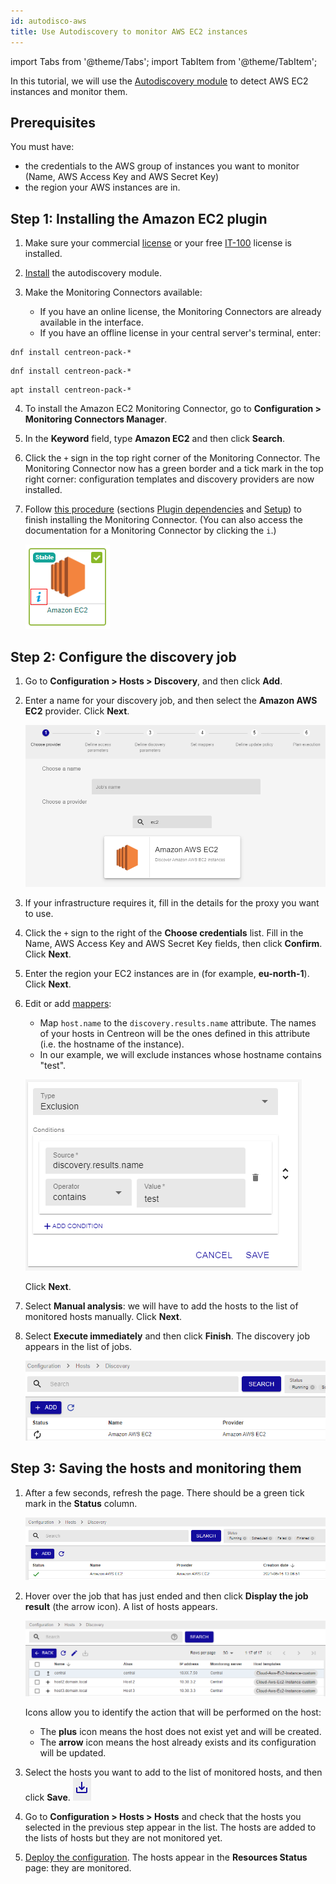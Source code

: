 ```yaml
---
id: autodisco-aws
title: Use Autodiscovery to monitor AWS EC2 instances
---
```


import Tabs from '@theme/Tabs';
import TabItem from '@theme/TabItem';

In this tutorial, we will use the [Autodiscovery module](../monitoring/discovery/hosts-discovery.md) to detect AWS EC2 instances and monitor them.

## Prerequisites

You must have:
- the credentials to the AWS group of instances you want to monitor (Name, AWS Access Key and AWS Secret Key)
- the region your AWS instances are in.

## Step 1: Installing the Amazon EC2 plugin

1. Make sure your commercial [license](../administration/licenses.md) or your free [IT-100](it100.md) license is installed.

2. [Install](../monitoring/discovery/installation.md) the autodiscovery module.

3. Make the Monitoring Connectors available:


    - If you have an online license, the Monitoring Connectors are already available in the interface.
    - If you have an offline license in your central server's terminal, enter:
     
<Tabs groupId="sync">
<TabItem value="Alma / RHEL / Oracle Linux 8" label="Alma / RHEL / Oracle Linux 8">

``` shell
dnf install centreon-pack-*
```

</TabItem>
<TabItem value="Alma / RHEL / Oracle Linux 9" label="Alma / RHEL / Oracle Linux 9">

``` shell
dnf install centreon-pack-*
```

</TabItem>
<TabItem value="Debian 11" label="Debian 11">

```shell
apt install centreon-pack-*
```

</TabItem>

</Tabs>

4. To install the Amazon EC2 Monitoring Connector, go to **Configuration > Monitoring Connectors Manager**.

5. In the **Keyword** field, type **Amazon EC2** and then click **Search**.

6. Click the `+` sign in the top right corner of the Monitoring Connector. The Monitoring Connector now has a green border and a tick mark in the top right corner: configuration templates and discovery providers are now installed.

7. Follow [this procedure](/pp/integrations/plugin-packs/procedures/cloud-aws-ec2) (sections [Plugin dependencies](/pp/integrations/plugin-packs/procedures/cloud-aws-ec2#plugin-dependencies) and [Setup](/pp/integrations/plugin-packs/procedures/cloud-aws-ec2#setup)) to finish installing the Monitoring Connector. (You can also access the documentation for a Monitoring Connector by clicking the `i`.)

    ![image](../assets/getting-started/aws-doc.png)

## Step 2: Configure the discovery job

1. Go to **Configuration > Hosts > Discovery**, and then click **Add**.

2. Enter a name for your discovery job, and then select the **Amazon AWS EC2** provider. Click **Next**.

    ![image](../assets/getting-started/aws-provider.png)

3. If your infrastructure requires it, fill in the details for the proxy you want to use.

4. Click the `+` sign to the right of the **Choose credentials** list. Fill in the Name, AWS Access Key and AWS Secret Key fields, then click **Confirm**. Click **Next**.

5. Enter the region your EC2 instances are in (for example, **eu-north-1**). Click **Next**.

6. Edit or add [mappers](../monitoring/discovery/hosts-discovery.md#how-to-use-mappers):
    - Map `host.name` to the `discovery.results.name` attribute. The names of your hosts in Centreon will be the ones defined in this attribute (i.e. the hostname of the instance).
    - In our example, we will exclude instances whose hostname contains "test".

    ![image](../assets/getting-started/aws-mapper.png)

    Click **Next**.

7. Select **Manual analysis**: we will have to add the hosts to the list of monitored hosts manually. Click **Next**.

8. Select **Execute immediately** and then click **Finish**. The discovery job appears in the list of jobs.
    
    ![image](../assets/getting-started/aws-listofjobs.png)

## Step 3: Saving the hosts and monitoring them

1. After a few seconds, refresh the page. There should be a green tick mark in the **Status** column.

    ![image](../assets/getting-started/aws-success.png)

2. Hover over the job that has just ended and then click **Display the job result** (the arrow icon). A list of hosts appears.

    ![image](../assets/getting-started/aws-results.png)

    Icons allow you to identify the action that will be performed on the host:
   
   - The **plus** icon means the host does not exist yet and will be created.
   - The **arrow** icon means the host already exists and its configuration will be updated.
   
3. Select the hosts you want to add to the list of monitored hosts, and then click **Save**. ![image](../assets/getting-started/aws-save.png)

4. Go to **Configuration > Hosts > Hosts** and check that the hosts you selected in the previous step appear in the list. The hosts are added to the lists of hosts but they are not monitored yet.

5. [Deploy the configuration](../monitoring/monitoring-servers/deploying-a-configuration.md). The hosts appear in the **Resources Status** page: they are monitored.

